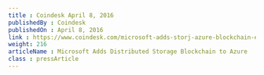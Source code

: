 ```yaml
---
title : Coindesk April 8, 2016
publishedBy : Coindesk
publishedOn : April 8, 2016
link : https://www.coindesk.com/microsoft-adds-storj-azure-blockchain-ecosystem/
weight: 216
articleName : Microsoft Adds Distributed Storage Blockchain to Azure
class : pressArticle
---
```

